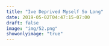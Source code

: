```yaml
---
title: "Ive Deprived Myself So Long"
date: 2019-05-02T04:47:15-07:00
draft: false
image: "img/52.png"
showonlyimage: "true"
---
```

